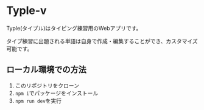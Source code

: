 # Typle-v

Typle(タイプル)はタイピング練習用のWebアプリです。

タイプ練習に出題される単語は自身で作成・編集することができ、カスタマイズ可能です。

## ローカル環境での方法

1. このリポジトリをクローン
2. `npm i`でパッケージをインストール
3. `npm run dev`を実行
